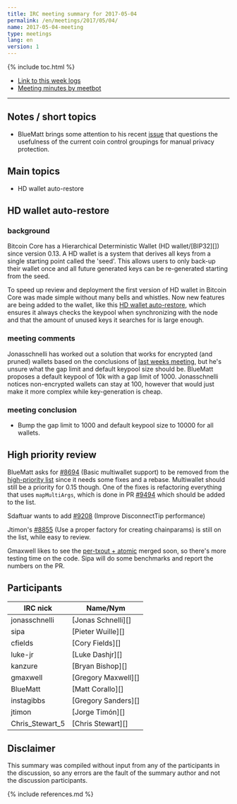 ```yaml
---
title: IRC meeting summary for 2017-05-04
permalink: /en/meetings/2017/05/04/
name: 2017-05-04-meeting
type: meetings
lang: en
version: 1
---
```

{% include toc.html %}
 
- [Link to this week logs](https://botbot.me/freenode/bitcoin-core-dev/2017-05-04/?msg=85162138&page=3)
- [Meeting minutes by meetbot](http://www.erisian.com.au/meetbot/bitcoin-core-dev/2017/bitcoin-core-dev.2017-05-04-19.01.html)
 
---

## Notes / short topics

- BlueMatt brings some attention to his recent [issue][#10337] that questions the usefulness of the current coin control groupings for manual privacy protection.

## Main topics

- HD wallet auto-restore

## HD wallet auto-restore

### background

Bitcoin Core has a Hierarchical Deterministic Wallet (HD wallet/[BIP32][]) since version 0.13. A HD wallet is a system that derives all keys from a single starting point called the 'seed'. This allows users to only back-up their wallet once and all future generated keys can be re-generated starting from the seed.

To speed up review and deployment the first version of HD wallet in Bitcoin Core was made simple without many bells and whistles. Now new features are being added to the wallet, like this [HD wallet auto-restore][#10240], which ensures it always checks the keypool when synchronizing with the node and that the amount of unused keys it searches for is large enough.

### meeting comments

Jonasschnelli has worked out a solution that works for encrypted (and pruned) wallets based on the conclusions of [last weeks meeting](/en/meetings/2017/04/27/#hd-wallet-auto-restore), but he's unsure what the gap limit and default keypool size should be. BlueMatt proposes a default keypool of 10k with a gap limit of 1000. Jonasschnelli notices non-encrypted wallets can stay at 100, however that would just make it more complex while key-generation is cheap.

### meeting conclusion

- Bump the gap limit to 1000 and default keypool size to 10000 for all wallets.

## High priority review

BlueMatt asks for [#8694][] (Basic multiwallet support) to be removed from the [high-priority list](https://github.com/bitcoin/bitcoin/projects/8) since it needs some fixes and a rebase. Multiwallet should still be a priority for 0.15 though. One of the fixes is refactoring everything that uses `mapMultiArgs`, which is done in PR [#9494][] which should be added to the list.

Sdaftuar wants to add [#9208][] (Improve DisconnectTip performance)

Jtimon's [#8855][] (Use a proper factory for creating chainparams) is still on the list, while easy to review.

Gmaxwell likes to see the [per-txout + atomic][#10195] merged soon, so there's more testing time on the code. Sipa will do some benchmarks and report the numbers on the PR.

## Participants
 
| IRC nick        | Name/Nym                  |
|-----------------|---------------------------|
| jonasschnelli   | [Jonas Schnelli][]        |
| sipa            | [Pieter Wuille][]         |
| cfields         | [Cory Fields][]           |
| luke-jr         | [Luke Dashjr][]           |
| kanzure         | [Bryan Bishop][]          |
| gmaxwell        | [Gregory Maxwell][]       |
| BlueMatt        | [Matt Corallo][]          |
| instagibbs      | [Gregory Sanders][]       |
| jtimon          | [Jorge Timón][]           |
| Chris_Stewart_5 | [Chris Stewart][]         |

## Disclaimer
 
This summary was compiled without input from any of the participants in the discussion, so any errors are the fault of the summary author and not the discussion participants.

[#8694]: https://github.com/bitcoin/bitcoin/pull/8694
[#10240]: https://github.com/bitcoin/bitcoin/pull/10240
[#9208]: https://github.com/bitcoin/bitcoin/pull/9208
[#8855]: https://github.com/bitcoin/bitcoin/pull/8855
[#9494]: https://github.com/bitcoin/bitcoin/pull/9494
[#10195]: https://github.com/bitcoin/bitcoin/pull/10195
[#10337]: https://github.com/bitcoin/bitcoin/issues/10337

{% include references.md %}
